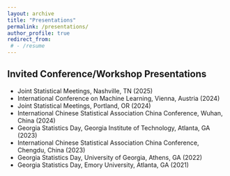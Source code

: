 ```yaml
---
layout: archive
title: "Presentations"
permalink: /presentations/
author_profile: true
redirect_from:
 # - /resume
---
```




Invited Conference/Workshop Presentations
-----
- Joint Statistical Meetings, Nashville, TN (2025)
- International Conference on Machine Learning, Vienna, Austria (2024)
- Joint Statistical Meetings, Portland, OR (2024)
- International Chinese Statistical Association China Conference, Wuhan, China (2024)
- Georgia Statistics Day, Georgia Institute of Technology, Atlanta, GA (2023)
- International Chinese Statistical Association China Conference, Chengdu, China (2023)
- Georgia Statistics Day, University of Georgia, Athens, GA (2022)
- Georgia Statistics Day, Emory University, Atlanta, GA (2021)

